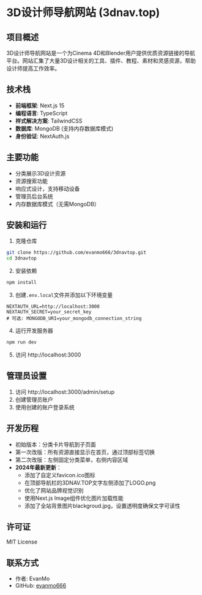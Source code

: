 # 3D设计师导航网站 (3dnav.top)

## 项目概述
3D设计师导航网站是一个为Cinema 4D和Blender用户提供优质资源链接的导航平台。网站汇集了大量3D设计相关的工具、插件、教程、素材和灵感资源，帮助设计师提高工作效率。

## 技术栈
- **前端框架**: Next.js 15
- **编程语言**: TypeScript
- **样式解决方案**: TailwindCSS
- **数据库**: MongoDB (支持内存数据库模式)
- **身份验证**: NextAuth.js

## 主要功能
- 分类展示3D设计资源
- 资源搜索功能
- 响应式设计，支持移动设备
- 管理员后台系统
- 内存数据库模式（无需MongoDB）

## 安装和运行
1. 克隆仓库
```bash
git clone https://github.com/evanmo666/3dnavtop.git
cd 3dnavtop
```

2. 安装依赖
```bash
npm install
```

3. 创建`.env.local`文件并添加以下环境变量
```
NEXTAUTH_URL=http://localhost:3000
NEXTAUTH_SECRET=your_secret_key
# 可选: MONGODB_URI=your_mongodb_connection_string
```

4. 运行开发服务器
```bash
npm run dev
```

5. 访问 http://localhost:3000

## 管理员设置
1. 访问 http://localhost:3000/admin/setup
2. 创建管理员账户
3. 使用创建的账户登录系统

## 开发历程
- 初始版本：分类卡片导航到子页面
- 第一次改版：所有资源直接显示在首页，通过顶部标签切换
- 第二次改版：左侧固定分类菜单，右侧内容区域
- **2024年最新更新**：
  - 添加了自定义favicon.ico图标
  - 在顶部导航栏的3DNAV.TOP文字左侧添加了LOGO.png
  - 优化了网站品牌视觉识别
  - 使用Next.js Image组件优化图片加载性能
  - 添加了全站背景图片blackgroud.jpg，设置透明度确保文字可读性

## 许可证
MIT License

## 联系方式
- 作者: EvanMo
- GitHub: [evanmo666](https://github.com/evanmo666)
